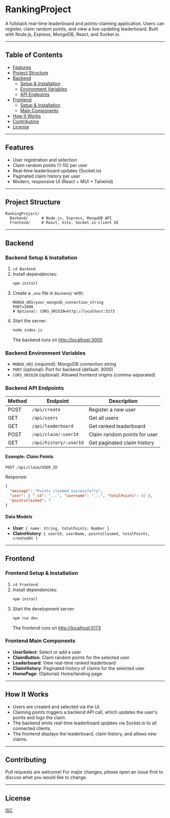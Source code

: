 # RankingProject

A fullstack real-time leaderboard and points-claiming application. Users can register, claim random points, and view a live-updating leaderboard. Built with Node.js, Express, MongoDB, React, and Socket.io.

---

## Table of Contents
- [Features](#features)
- [Project Structure](#project-structure)
- [Backend](#backend)
  - [Setup & Installation](#backend-setup--installation)
  - [Environment Variables](#backend-environment-variables)
  - [API Endpoints](#backend-api-endpoints)
- [Frontend](#frontend)
  - [Setup & Installation](#frontend-setup--installation)
  - [Main Components](#frontend-main-components)
- [How It Works](#how-it-works)
- [Contributing](#contributing)
- [License](#license)

---

## Features
- User registration and selection
- Claim random points (1-10) per user
- Real-time leaderboard updates (Socket.io)
- Paginated claim history per user
- Modern, responsive UI (React + MUI + Tailwind)

---

## Project Structure
```
RankingProject/
  Backend/      # Node.js, Express, MongoDB API
  Frontend/     # React, Vite, Socket.io-client UI
```

---

## Backend

### Backend Setup & Installation
1. `cd Backend`
2. Install dependencies:
   ```bash
   npm install
   ```
3. Create a `.env` file in `Backend/` with:
   ```env
   MONGO_URI=your_mongodb_connection_string
   PORT=3000
   # Optional: CORS_ORIGIN=http://localhost:5173
   ```
4. Start the server:
   ```bash
   node index.js
   ```
   The backend runs on [http://localhost:3000](http://localhost:3000)

### Backend Environment Variables
- `MONGO_URI` (required): MongoDB connection string
- `PORT` (optional): Port for backend (default: 3000)
- `CORS_ORIGIN` (optional): Allowed frontend origins (comma-separated)

### Backend API Endpoints
| Method | Endpoint                  | Description                        |
|--------|---------------------------|------------------------------------|
| POST   | `/api/create`             | Register a new user                |
| GET    | `/api/users`              | Get all users                      |
| GET    | `/api/leaderboard`        | Get ranked leaderboard             |
| POST   | `/api/claim/:userId`      | Claim random points for user       |
| GET    | `/api/history/:userId`    | Get paginated claim history        |

#### Example: Claim Points
```bash
POST /api/claim/USER_ID
```
Response:
```json
{
  "message": "Points claimed successfully",
  "user": { "_id": "...", "username": "...", "totalPoints": 42 },
  "pointsClaimed": 7
}
```

#### Data Models
- **User**: `{ name: String, totalPoints: Number }`
- **ClaimHistory**: `{ userId, userName, pointsClaimed, totalPoints, createdAt }`

---

## Frontend

### Frontend Setup & Installation
1. `cd Frontend`
2. Install dependencies:
   ```bash
   npm install
   ```
3. Start the development server:
   ```bash
   npm run dev
   ```
   The frontend runs on [http://localhost:5173](http://localhost:5173)

### Frontend Main Components
- **UserSelect**: Select or add a user
- **ClaimButton**: Claim random points for the selected user
- **Leaderboard**: View real-time ranked leaderboard
- **ClaimHistory**: Paginated history of claims for the selected user
- **HomePage**: (Optional) Home/landing page

---

## How It Works
- Users are created and selected via the UI.
- Claiming points triggers a backend API call, which updates the user's points and logs the claim.
- The backend emits real-time leaderboard updates via Socket.io to all connected clients.
- The frontend displays the leaderboard, claim history, and allows new claims.

---

## Contributing
Pull requests are welcome! For major changes, please open an issue first to discuss what you would like to change.

---

## License
[ISC](./Backend/package.json) 